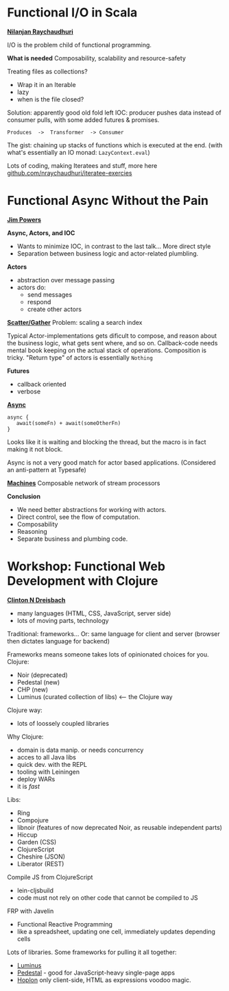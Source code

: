Functional I/O in Scala
===============================
**[Nilanjan Raychaudhuri](http://twitter.com/nraychaudhuri)**

I/O is the problem child of functional programming.

**What is needed**
Composability, scalability and resource-safety


Treating files as collections?
- Wrap it in an Iterable
- lazy
- when is the file closed?



Solution: apparently good old fold left
IOC: producer pushes data instead of consumer pulls, with some added futures & promises.

```Produces  ->  Transformer  -> Consumer```

The gist: chaining up stacks of functions which is executed at the end. (with what's essentially an IO monad: ```LazyContext.eval```)

Lots of coding, making Iteratees and stuff, more here [github.com/nraychaudhuri/iteratee-exercies](https://github.com/nraychaudhuri/iteratee-exercies)







Functional Async Without the Pain
====================================
**[Jim Powers](http://twitter.com/corruptmemory)**

**Async, Actors, and IOC**

- Wants to minimize IOC, in contrast to the last talk... More direct style
- Separation between business logic and actor-related plumbling.

**Actors**
- abstraction over message passing
- actors do:
  - send messages
  - respond 
  - create other actors


**[Scatter/Gather](http://www.enterpriseintegrationpatterns.com/BroadcastAggregate.html)**
Problem: scaling a search index

Typical Actor-implementations gets dificult to compose, and reason about the business logic, what gets sent where, and so on.
Callback-code needs mental book keeping on the actual stack of operations.
Composition is tricky. "Return type" of actors is essentially ```Nothing```


**Futures**
- callback oriented
- verbose


**[Async](https://github.com/scala/async)**

```
async {
   await(someFn) + await(someOtherFn) 
}
```

Looks like it is waiting and blocking the thread, but the macro is in fact making it not block.

Async is not a very good match for actor based applications. (Considered an anti-pattern at Typesafe)


**[Machines](https://github.com/runarorama)**
Composable network of stream processors



**Conclusion**

- We need better abstractions for working with actors.
- Direct control, see the flow of computation.
- Composability
- Reasoning
- Separate business and plumbing code.















Workshop: Functional Web Development with Clojure
===========================================
**[Clinton N Dreisbach](http://twitter.com/cndreisbach)**

- many languages (HTML, CSS, JavaScript, server side)
- lots of moving parts, technology

Traditional: frameworks...
Or: same language for client and server (browser then dictates language for backend)

Frameworks means someone takes lots of opinionated choices for you.
Clojure:
- Noir (deprecated)
- Pedestal (new)
- CHP (new)
- Luminus (curated collection of libs) <-- the Clojure way

Clojure way:
- lots of loossely coupled libraries

Why Clojure:
- domain is data manip. or needs concurrency
- acces to all Java libs
- quick dev. with the REPL
- tooling with Leiningen
- deploy WARs
- it is _fast_

Libs:
- Ring
- Compojure
- libnoir (features of now deprecated Noir, as reusable independent parts)
- Hiccup
- Garden (CSS)
- ClojureScript
- Cheshire (JSON)
- Liberator (REST)


Compile JS from ClojureScript
- lein-cljsbuild
- code must not rely on other code that cannot be compiled to JS


FRP with Javelin
- Functional Reactive Programming
- like a spreadsheet, updating one cell, immediately updates depending cells


Lots of libraries. Some frameworks for pulling it all together:
- [Luminus](http://luminusweb.net)
- [Pedestal](http://pedestal.io) - good for JavaScript-heavy single-page apps
- [Hoplon](https://github.com/tailrecursion/hoplon) only client-side, HTML as expressions voodoo magic.





